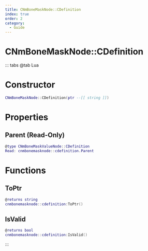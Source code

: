 ```yaml
---
title: CNmBoneMaskNode::CDefinition
index: true
order: 2
category:
  - Guide
---
```


# CNmBoneMaskNode::CDefinition

::: tabs
@tab Lua
# Constructor
```lua
CNmBoneMaskNode::CDefinition(ptr --[[ string ]])
```
# Properties
## Parent (Read-Only)
```lua
@type CNmBoneMaskValueNode::CDefinition
Read: cnmbonemasknode::cdefinition.Parent
```
# Functions
## ToPtr
```lua
@returns string
cnmbonemasknode::cdefinition:ToPtr()
```
## IsValid
```lua
@returns bool
cnmbonemasknode::cdefinition:IsValid()
```

:::